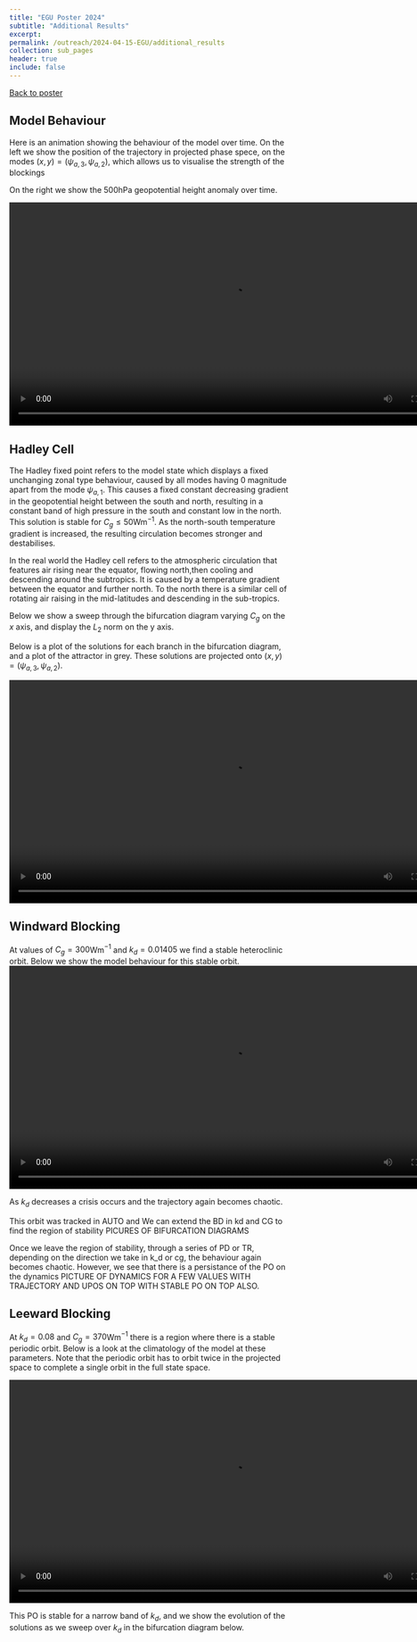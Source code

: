 ```yaml
---
title: "EGU Poster 2024"
subtitle: "Additional Results"
excerpt:
permalink: /outreach/2024-04-15-EGU/additional_results
collection: sub_pages
header: true
include: false
---
```


[Back to poster](/outreach/2024-04-15-EGU)

## <a id="behaviour">Model Behaviour</a>

Here is an animation showing the behaviour of the model over time.
On the left we show the position of the trajectory in projected phase spece, on the modes $(x, y)=(\psi_{a, 3}, \psi_{a, 2})$, which allows us to visualise the strength of the blockings

On the right we show the 500hPa geopotential height anomaly over time.

<video src='../../images/outreach/2024_egu/MALAOM_regular_params.mp4' width=800 controls></video>

## <a id="hadley">Hadley Cell</a>

The Hadley fixed point refers to the model state which displays a fixed unchanging zonal type behaviour, caused by all modes having 0 magnitude apart from the mode $\psi_{a,1}$. This causes a fixed constant decreasing gradient in the geopotential height between the south and north, resulting in a constant band of high pressure in the south and constant low in the north. This solution is stable for $C_g\le 50$Wm$^{-1}$. As the north-south temperature gradient is increased, the resulting circulation becomes stronger and destabilises.   

In the real world the Hadley cell refers to the atmospheric circulation that features air rising near the equator, flowing north,then cooling and descending around the subtropics. It is caused by a temperature gradient between the equator and further north. To the north there is a similar cell of rotating air raising in the mid-latitudes and descending in the sub-tropics.

Below we show a sweep through the bifurcation diagram varying $C_g$ on the $x$ axis, and display the $L_2$ norm on the y axis. 

Below is a plot of the solutions for each branch in the bifurcation diagram, and a plot of the attractor in grey. These solutions are projected onto $(x, y)=(\psi_{a, 3}, \psi_{a, 2})$.

<video src='../../images/outreach/2024_egu/Continuation_test_cg.mp4' width=800 controls></video>

## <a id="windward">Windward Blocking</a>
At values of $C_g=300$Wm$^{-1}$ and $k_d=0.01405$ we find a stable heteroclinic orbit. Below we show the model behaviour for this stable orbit.
<video src='../../images/outreach/2024_egu/windward_blocking_behaviour.mp4' width=800 controls></video>

As $k_d$ decreases a crisis occurs and the trajectory again becomes chaotic.

This orbit was tracked in AUTO and 
We can extend the BD in kd and CG to find the region of stability
PICURES OF BIFURCATION DIAGRAMS

Once we leave the region of stability, through a series of PD or TR, depending on the direction we take in k_d or cg, the behaviour again becomes chaotic. However, we see that there is a persistance of the PO on the dynamics
PICTURE OF DYNAMICS FOR A FEW VALUES WITH TRAJECTORY AND UPOS ON TOP WITH STABLE PO ON TOP ALSO.  

## <a id="leeward">Leeward Blocking</a>
At $k_d=0.08$ and $C_g=370$Wm$^{-1}$ there is a region where there is a stable periodic orbit. Below is a look at the climatology of the model at these parameters. Note that the periodic orbit has to orbit twice in the projected space to complete a single orbit in the full state space.

<video src='../../images/outreach/2024_egu/leeward_blocking_behaviour.mp4' width=800 controls></video>


This PO is stable for a narrow band of $k_d$, and we show the evolution of the solutions as we sweep over $k_d$ in the bifurcation diagram below.